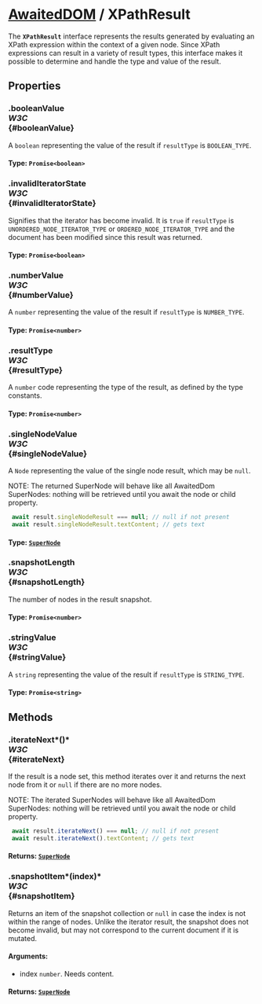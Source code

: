 # [AwaitedDOM](/docs/basic-interfaces/awaited-dom) <span>/</span> XPathResult

<div class='overview'><span class="seoSummary">The <strong><code>XPathResult</code></strong> interface represents the results generated by evaluating an XPath expression within the context of a given node.</span> Since XPath expressions can result in a variety of result types, this interface makes it possible to determine and handle the type and value of the result.</div>

## Properties

### .booleanValue <div class="specs"><i>W3C</i></div> {#booleanValue}

A <code>boolean</code> representing the value of the result if <code>resultType</code> is <code>BOOLEAN_TYPE</code>.

#### **Type**: `Promise<boolean>`

### .invalidIteratorState <div class="specs"><i>W3C</i></div> {#invalidIteratorState}

Signifies that the iterator has become invalid. It is <code>true</code> if <code>resultType</code> is <code>UNORDERED_NODE_ITERATOR_TYPE</code> or <code>ORDERED_NODE_ITERATOR_TYPE</code> and the document has been modified since this result was returned.

#### **Type**: `Promise<boolean>`

### .numberValue <div class="specs"><i>W3C</i></div> {#numberValue}

A <code>number</code> representing the value of the result if <code>resultType</code> is <code>NUMBER_TYPE</code>.

#### **Type**: `Promise<number>`

### .resultType <div class="specs"><i>W3C</i></div> {#resultType}

A <code>number</code> code representing the type of the result, as defined by the type constants.

#### **Type**: `Promise<number>`

### .singleNodeValue <div class="specs"><i>W3C</i></div> {#singleNodeValue}

A <code>Node</code> representing the value of the single node result, which may be <code>null</code>.

NOTE: The returned SuperNode will behave like all AwaitedDom SuperNodes: nothing will be retrieved until you await the node or child property.

 ```js
  await result.singleNodeResult === null; // null if not present
  await result.singleNodeResult.textContent; // gets text
 ```


#### **Type**: [`SuperNode`](/docs/awaited-dom/super-node)

### .snapshotLength <div class="specs"><i>W3C</i></div> {#snapshotLength}

The number of nodes in the result snapshot.

#### **Type**: `Promise<number>`

### .stringValue <div class="specs"><i>W3C</i></div> {#stringValue}

A <code>string</code> representing the value of the result if <code>resultType</code> is <code>STRING_TYPE</code>.

#### **Type**: `Promise<string>`

## Methods

### .iterateNext*()* <div class="specs"><i>W3C</i></div> {#iterateNext}

If the result is a node set, this method iterates over it and returns the next node from it or <code>null</code> if there are no more nodes.

NOTE: The iterated SuperNodes will behave like all AwaitedDom SuperNodes: nothing will be retrieved until you await the node or child property.

 ```js
  await result.iterateNext() === null; // null if not present
  await result.iterateNext().textContent; // gets text
 ```


#### **Returns**: [`SuperNode`](/docs/awaited-dom/super-node)

### .snapshotItem*(index)* <div class="specs"><i>W3C</i></div> {#snapshotItem}

Returns an item of the snapshot collection or <code>null</code> in case the index is not within the range of nodes. Unlike the iterator result, the snapshot does not become invalid, but may not correspond to the current document if it is mutated.

#### **Arguments**:


 - index `number`. Needs content.

#### **Returns**: [`SuperNode`](/docs/awaited-dom/super-node)
